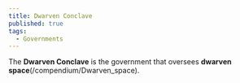 ```yaml
---
title: Dwarven Conclave
published: true
tags:
  - Governments
---
```


The **Dwarven Conclave** is the government that oversees **dwarven space**(/compendium/Dwarven_space).
